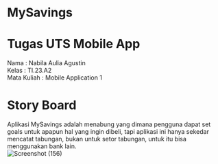 # MySavings

# Tugas UTS Mobile App

Nama : Nabila Aulia Agustin <br>
Kelas : TI.23.A2 <br>
Mata Kuliah : Mobile Application 1

# Story Board
Aplikasi MySavings adalah menabung yang dimana pengguna dapat set goals untuk apapun hal yang ingin dibeli, tapi aplikasi ini hanya sekedar mencatat tabungan, bukan untuk setor tabungan, untuk itu bisa menggunakan bank lain. <br>
![Screenshot (156)](https://github.com/user-attachments/assets/b5aad08e-1f4d-4d0c-a371-003560bf0664)



